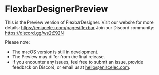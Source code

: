 # FlexbarDesignerPreview

This is the Preview version of FlexbarDesigner.
Visit our website for more details: https://eniacelec.com/pages/flexbar
Join our Discord community: https://discord.gg/ws2tE92N

Please note:
- The macOS version is still in development.
- The Preview may differ from the final release.
- If you encounter any issues, feel free to submit an issue, provide feedback on Discord, or email us at hello@eniacelec.com.
